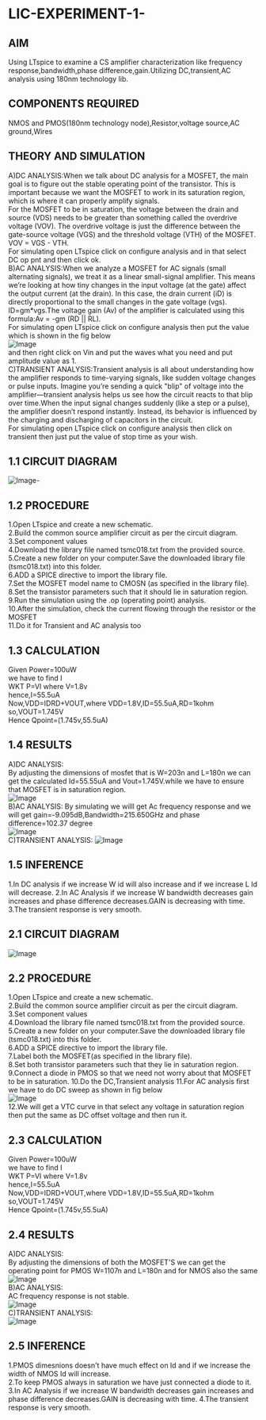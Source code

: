 # LIC-EXPERIMENT-1-
## AIM
Using LTspice to examine a CS amplifier characterization like frequency response,bandwidth,phase difference,gain.Utilizing DC,transient,AC analysis using 180nm technology lib.
## COMPONENTS REQUIRED
NMOS and PMOS(180nm technology node),Resistor,voltage source,AC ground,Wires
## THEORY AND SIMULATION
A)DC ANALYSIS:When we talk about DC analysis for a MOSFET, the main goal is to figure out the stable operating point of the transistor. This is important because we want the MOSFET to work in its saturation region, which is where it can properly amplify signals.  
For the MOSFET to be in saturation, the voltage between the drain and source (VDS) needs to be greater than something called the overdrive voltage (VOV). The overdrive voltage is just the difference between the gate-source voltage (VGS) and the threshold voltage (VTH) of the MOSFET.  VOV = VGS - VTH.  
For simulating open LTspice click on configure analysis and in that select DC op pnt and then click ok.  
B)AC ANALYSIS:When we analyze a MOSFET for AC signals (small alternating signals), we treat it as a linear small-signal amplifier. This means we’re looking at how tiny changes in the input voltage (at the gate) affect the output current (at the drain). In this case, the drain current (iD) is directly proportional to the small changes in the gate voltage (vgs). ID=gm*vgs.The voltage gain (Av) of the amplifier is calculated using this formula:Av = -gm (RD || RL).  
For simulating open LTspice click on configure analysis then put the value which is shown in the fig below  
![Image](https://github.com/user-attachments/assets/d095650b-5e16-4138-a121-2f1b8b738aa2)  
and then right click on Vin and put the waves what you need and put amplitude value as 1.  
C)TRANSIENT ANALYSIS:Transient analysis is all about understanding how the amplifier responds to time-varying signals, like sudden voltage changes or pulse inputs. Imagine you’re sending a quick "blip" of voltage into the amplifier—transient analysis helps us see how the circuit reacts to that blip over time.When the input signal changes suddenly (like a step or a pulse), the amplifier doesn’t respond instantly. Instead, its behavior is influenced by the charging and discharging of capacitors in the circuit.  
For simulating open LTspice click on configure analysis then click on transient then just put the value of stop time as your wish.
## 1.1 CIRCUIT DIAGRAM
![Image](https://github.com/user-attachments/assets/780c8916-68cd-424c-aab2-06a45db15e21)-
## 1.2 PROCEDURE
1.Open LTspice and create a new schematic.  
2.Build the common source amplifier circuit as per the circuit diagram.  
3.Set component values  
4.Download the library file named tsmc018.txt from the provided source.  
5.Create a new folder on your computer.Save the downloaded library file (tsmc018.txt) into this folder.  
6.ADD a SPICE directive to import the library file.  
7.Set the MOSFET model name to CMOSN (as specified in the library file).  
8.Set the transistor parameters such that it should lie in saturation region.  
9.Run the simulation using the .op (operating point) analysis.  
10.After the simulation, check the current flowing through the resistor or the MOSFET  
11.Do it for Transient and AC analysis too  
## 1.3 CALCULATION
Given Power=100uW  
we have to find I  
WKT P=VI where V=1.8v  
hence,I=55.5uA  
Now,VDD=IDRD+VOUT,where VDD=1.8V,ID=55.5uA,RD=1kohm  
so,VOUT=1.745V  
Hence Qpoint=(1.745v,55.5uA)  
## 1.4 RESULTS
A)DC ANALYSIS:  
By adjusting the dimensions of mosfet that is W=203n and L=180n we can get the calculated Id=55.55uA and Vout=1.745V.while we have to ensure that MOSFET is in saturation region.    
![Image](https://github.com/user-attachments/assets/744eee30-b993-44fd-b451-ac6143f0634c)  
B)AC ANALYSIS: 
By simulating we willl get Ac frequency response and we will get  gain=-9.095dB,Bandwidth=215.650GHz and phase difference=102.37 degree  
![Image](https://github.com/user-attachments/assets/cf6407c0-895b-426a-bc37-463ea769ba15)  
C)TRANSIENT ANALYSIS: 
![Image](https://github.com/user-attachments/assets/4d795d54-a631-47af-ade5-6486b445d59a)  
## 1.5 INFERENCE  
1.In DC analysis if we increase W id will also increase and if we increase L Id will decrease.
2.In AC Analysis if we increase W bandwidth decreases gain increases and phase difference decreases.GAIN is decreasing with time. 
3.The transient response is very smooth.  
## 2.1 CIRCUIT DIAGRAM  
![Image](https://github.com/user-attachments/assets/09740901-fe32-4d49-b71e-c6878d9d009b)  
## 2.2 PROCEDURE  
1.Open LTspice and create a new schematic.  
2.Build the common source amplifier circuit as per the circuit diagram.  
3.Set component values  
4.Download the library file named tsmc018.txt from the provided source.  
5.Create a new folder on your computer.Save the downloaded library file (tsmc018.txt) into this folder.  
6.ADD a SPICE directive to import the library file.  
7.Label both the MOSFET(as specified in the library file).  
8.Set both transistor parameters such that they lie in saturation region.  
9.Connect a diode in PMOS so that we need not worry about that MOSFET to be in saturation.
10.Do the DC,Transient analysis
11.For AC analysis first we have to do DC sweep as shown in fig below  
![Image](https://github.com/user-attachments/assets/adad853c-73fd-4cb9-aced-c5e794056153)  
12.We will get a VTC curve in that select any voltage in saturation region then put the same as DC offset voltage and then run it.
## 2.3 CALCULATION  
Given Power=100uW  
we have to find I  
WKT P=VI where V=1.8v  
hence,I=55.5uA  
Now,VDD=IDRD+VOUT,where VDD=1.8V,ID=55.5uA,RD=1kohm  
so,VOUT=1.745V  
Hence Qpoint=(1.745v,55.5uA)  
## 2.4 RESULTS  
A)DC ANALYSIS:  
By adjusting the dimensions of both the MOSFET'S we can get the operating point for PMOS W=1107n and L=180n and for NMOS also the same  
![Image](https://github.com/user-attachments/assets/8c0141c1-fc62-4646-a40a-852e9b623d8f)    
B)AC ANALYSIS:  
AC frequency response is not stable.  
![Image](https://github.com/user-attachments/assets/d3ddf39f-c590-47a0-863f-6f20a54fe46d)  
C)TRANSIENT ANALYSIS:  
![Image](https://github.com/user-attachments/assets/213eeebf-00fe-482a-bb0c-3390ae3a3cfc)  
## 2.5 INFERENCE  
1.PMOS dimesnions doesn't have much effect on Id and if we increase the width of NMOS Id will increase.  
2.To keep PMOS always in saturation we have just connected a diode to it.  
3.In AC Analysis if we increase W bandwidth decreases gain increases and phase difference decreases.GAIN is decreasing with time. 
4.The transient response is very smooth.  


















